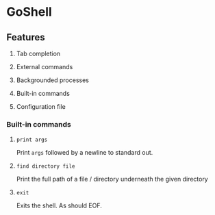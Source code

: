 # GoShell

## Features

1. Tab completion

2. External commands

3. Backgrounded processes

4. Built-in commands

5. Configuration file


### Built-in commands

1. `print args`

    Print `args` followed by a newline to standard out.

2. `find directory file`

    Print the full path of a file / directory underneath the given directory

3.  `exit`

    Exits the shell. As should EOF.
